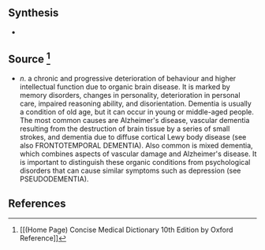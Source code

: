 ## Synthesis
- 
## Source [^1]
- $n$. a chronic and progressive deterioration of behaviour and higher intellectual function due to organic brain disease. It is marked by memory disorders, changes in personality, deterioration in personal care, impaired reasoning ability, and disorientation. Dementia is usually a condition of old age, but it can occur in young or middle-aged people. The most common causes are Alzheimer's disease, vascular dementia resulting from the destruction of brain tissue by a series of small strokes, and dementia due to diffuse cortical Lewy body disease (see also FRONTOTEMPORAL DEMENTIA). Also common is mixed dementia, which combines aspects of vascular damage and Alzheimer's disease. It is important to distinguish these organic conditions from psychological disorders that can cause similar symptoms such as depression (see PSEUDODEMENTIA).
## References

[^1]: [[(Home Page) Concise Medical Dictionary 10th Edition by Oxford Reference]]